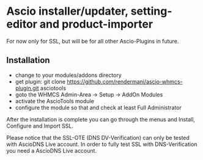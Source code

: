 # Ascio installer/updater, setting-editor and product-importer

For now only for SSL, but will be for all other Ascio-Plugins in future. 

## Installation

- change to your modules/addons directory
- get plugin:  git clone https://github.com/rendermani/ascio-whmcs-plugin.git asciotools
- goto the WHMCS Admin-Area -> Setup -> AddOn Modules
- activate the AscioTools module
- configure the module so that and check at least Full Administrator

After the installation is complete you can go through the menus and Install, Configure and Import SSL. 

Please notice that the SSL-OTE (DNS DV-Verification) can only be tested with AscioDNS Live account. In order to fully test SSL with DNS-Verification you need a AscioDNS Live account. 

